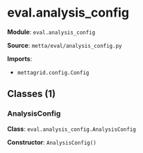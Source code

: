 # eval.analysis_config

**Module**: `eval.analysis_config`

**Source**: `metta/eval/analysis_config.py`

**Imports**:
- `mettagrid.config.Config`

## Classes (1)

### AnalysisConfig

**Class**: `eval.analysis_config.AnalysisConfig`

**Constructor**: `AnalysisConfig()`

